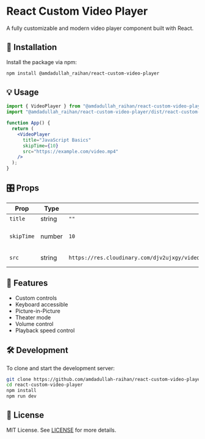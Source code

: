 # React Custom Video Player

A fully customizable and modern video player component built with React.

## 🚀 Installation

Install the package via npm:

```bash
npm install @amdadullah_raihan/react-custom-video-player
```

## 💡 Usage

```jsx
import { VideoPlayer } from "@amdadullah_raihan/react-custom-video-player";
import "@amdadullah_raihan/react-custom-video-player/dist/react-custom-video-player.css";

function App() {
  return (
    <VideoPlayer
      title="JavaScript Basics"
      skipTime={10}
      src="https://example.com/video.mp4"
    />
  );
}
```

## 🎛 Props

| Prop       | Type   | Default                                                                                                                                                            | Description                       |
| ---------- | ------ | ------------------------------------------------------------------------------------------------------------------------------------------------------------------ | --------------------------------- |
| `title`    | string | `""`                                                                                                                                                               | The video title                   |
| `skipTime` | number | `10`                                                                                                                                                               | Seconds to skip on forward/rewind |
| `src`      | string | `https://res.cloudinary.com/djv2ujxgy/video/upload/v1740465372/courses/67bd6083318babfd4e0805b1/modules/67bd6362318babfd4e0806c7/lessons/u86n2issdtecvvhyahpy.mp4` | The video source URL              |

## 🎉 Features

- Custom controls
- Keyboard accessible
- Picture-in-Picture
- Theater mode
- Volume control
- Playback speed control

## 🛠 Development

To clone and start the development server:

```bash
git clone https://github.com/amdadullah-raihan/react-custom-video-player.git
cd react-custom-video-player
npm install
npm run dev
```

## 📄 License

MIT License. See [LICENSE](./LICENSE) for more details.
